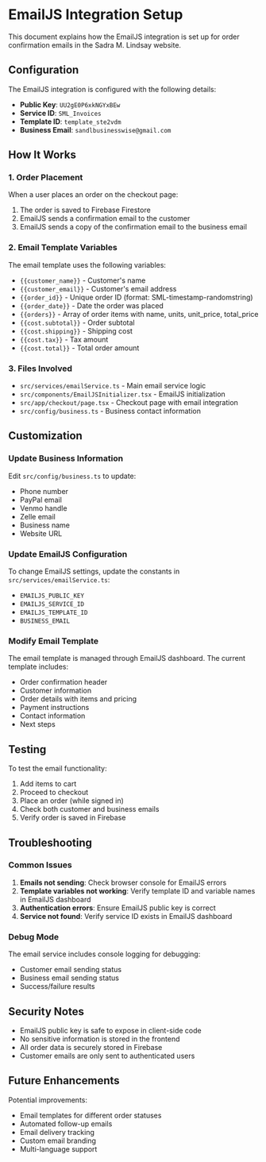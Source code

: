# EmailJS Integration Setup

This document explains how the EmailJS integration is set up for order confirmation emails in the Sadra M. Lindsay website.

## Configuration

The EmailJS integration is configured with the following details:

- **Public Key**: `UU2gE0P6xkNGYxBEw`
- **Service ID**: `SML_Invoices`
- **Template ID**: `template_ste2vdm`
- **Business Email**: `sandlbusinesswise@gmail.com`

## How It Works

### 1. Order Placement
When a user places an order on the checkout page:
1. The order is saved to Firebase Firestore
2. EmailJS sends a confirmation email to the customer
3. EmailJS sends a copy of the confirmation email to the business email

### 2. Email Template Variables
The email template uses the following variables:
- `{{customer_name}}` - Customer's name
- `{{customer_email}}` - Customer's email address
- `{{order_id}}` - Unique order ID (format: SML-timestamp-randomstring)
- `{{order_date}}` - Date the order was placed
- `{{orders}}` - Array of order items with name, units, unit_price, total_price
- `{{cost.subtotal}}` - Order subtotal
- `{{cost.shipping}}` - Shipping cost
- `{{cost.tax}}` - Tax amount
- `{{cost.total}}` - Total order amount

### 3. Files Involved

- `src/services/emailService.ts` - Main email service logic
- `src/components/EmailJSInitializer.tsx` - EmailJS initialization
- `src/app/checkout/page.tsx` - Checkout page with email integration
- `src/config/business.ts` - Business contact information

## Customization

### Update Business Information
Edit `src/config/business.ts` to update:
- Phone number
- PayPal email
- Venmo handle
- Zelle email
- Business name
- Website URL

### Update EmailJS Configuration
To change EmailJS settings, update the constants in `src/services/emailService.ts`:
- `EMAILJS_PUBLIC_KEY`
- `EMAILJS_SERVICE_ID`
- `EMAILJS_TEMPLATE_ID`
- `BUSINESS_EMAIL`

### Modify Email Template
The email template is managed through EmailJS dashboard. The current template includes:
- Order confirmation header
- Customer information
- Order details with items and pricing
- Payment instructions
- Contact information
- Next steps

## Testing

To test the email functionality:
1. Add items to cart
2. Proceed to checkout
3. Place an order (while signed in)
4. Check both customer and business emails
5. Verify order is saved in Firebase

## Troubleshooting

### Common Issues

1. **Emails not sending**: Check browser console for EmailJS errors
2. **Template variables not working**: Verify template ID and variable names in EmailJS dashboard
3. **Authentication errors**: Ensure EmailJS public key is correct
4. **Service not found**: Verify service ID exists in EmailJS dashboard

### Debug Mode
The email service includes console logging for debugging:
- Customer email sending status
- Business email sending status
- Success/failure results

## Security Notes

- EmailJS public key is safe to expose in client-side code
- No sensitive information is stored in the frontend
- All order data is securely stored in Firebase
- Customer emails are only sent to authenticated users

## Future Enhancements

Potential improvements:
- Email templates for different order statuses
- Automated follow-up emails
- Email delivery tracking
- Custom email branding
- Multi-language support
